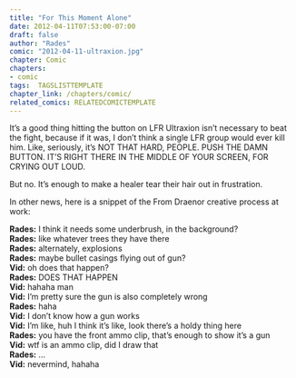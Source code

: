 ```yaml
---
title: "For This Moment Alone"
date: 2012-04-11T07:53:00-07:00
draft: false
author: "Rades"
comic: "2012-04-11-ultraxion.jpg"
chapter: Comic
chapters:
- comic
tags:  TAGSLISTTEMPLATE
chapter_link: /chapters/comic/
related_comics: RELATEDCOMICTEMPLATE
---
```


It’s a good thing hitting the button on LFR Ultraxion isn’t necessary to beat the fight, because if it was, I don’t think a single LFR group would ever kill him. Like, seriously, it’s NOT THAT HARD, PEOPLE. PUSH THE DAMN BUTTON. IT’S RIGHT THERE IN THE MIDDLE OF YOUR SCREEN, FOR CRYING OUT LOUD. 


But no. It’s enough to make a healer tear their hair out in frustration.


In other news, here is a snippet of the From Draenor creative process at work:


**Rades:** I think it needs some underbrush, in the background?<br>
**Rades:** like whatever trees they have there<br>
**Rades:** alternately, explosions<br>
**Rades:** maybe bullet casings flying out of gun?<br>
**Vid:** oh does that happen?<br>
**Rades:** DOES THAT HAPPEN<br>
**Vid:** hahaha man<br>
**Vid:** I’m pretty sure the gun is also completely wrong<br>
**Rades:** haha<br>
**Vid:** I don’t know how a gun works<br>
**Vid:** I’m like, huh I think it’s like, look there’s a holdy thing here<br>
**Rades:** you have the front ammo clip, that’s enough to show it’s a gun<br>
**Vid:** wtf is an ammo clip, did I draw that<br>
**Rades:** …<br>
**Vid:** nevermind, hahaha


